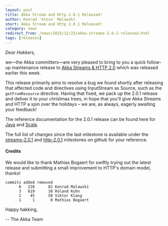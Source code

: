 ```yaml
---
layout: post
title: Akka Stream and Http 2.0.1 Released!
author: Konrad 'ktoso' Malawski
short: Akka Stream and Http 2.0.1 Released!
category: news
redirect_from: /news/2015/12/23/akka-streams-2.0.1-released.html
tags: [releases]
---
```


*Dear Hakkers,*

we—the Akka committers—are very pleased to bring to you a quick follow-up maintenance release  to [Akka Streams & HTTP 2.0](https://akka.io/blog/news/2015/12/21/akka-streams-2.0-released.html) which was released earlier this week. 

This release primarily aims to resolve a bug we found shortly after releasing that affected code and directives using InputStream as Source, such as the `getFromResource` directive. Having that fixed, we pack up the 2.0.1 release and deliver it to your christmas trees, in hope that you'll give Akka Streams and HTTP a spin over the holidays – we are, as always, eagerly awaiting your feedback!

The reference documentation for the 2.0.1 release can be found here for [Java](https://doc.akka.io/docs/akka/current/stream/?language=java) and [Scala](https://doc.akka.io/docs/akka/current/stream/?language=scala).

The full list of changes since the last milestone is available under the [streams-2.0.1](https://github.com/akka/akka/issues?q=is%3Aissue+milestone%3Astreams-2.0.1+is%3Aclosed) and [http-2.0.1](https://github.com/akka/akka/issues?q=is%3Aissue+milestone%3Ahttp-2.0.1+is%3Aclosed) milestones on github for your reference.

#### Credits ####

We would like to thank Mathias Bogaert for swiftly trying out the latest release and submitting a small improvement to HTTP's domain model, thanks!

    commits added removed
          8   228      82 Konrad Malawski
          3   619      38 Roland Kuhn
          1    45      50 Viktor Klang
          1     1       0 Mathias Bogaert

Happy hakking,

-- The Akka Team

